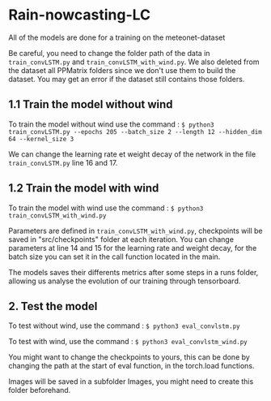 ﻿# Rain-nowcasting-LC

All of the models are done for a training on the meteonet-dataset

Be careful, you need to change the folder path of the data in `train_convLSTM.py` and `train_convLSTM_with_wind.py`.
We also deleted from the dataset all PPMatrix folders since we don't use them to build the dataset.
You may get an error if the dataset still contains those folders.

## 1.1 Train the model without wind

To train the model without wind use the command :
`$ python3 train_convLSTM.py --epochs 205 --batch_size 2 --length 12 --hidden_dim 64 --kernel_size 3`

We can change the learning rate et weight decay of the network in the file `train_convLSTM.py` line 16 and 17.

## 1.2 Train the model with wind
To train the model with wind use the command :
`$ python3 train_convLSTM_with_wind.py`

Parameters are defined in `train_convLSTM_with_wind.py`, checkpoints will be saved in "src/checkpoints" folder at each iteration.
You can change parameters at line 14 and 15 for the learning rate and weight decay, for the batch size you can set it
in the call function located in the main.

The models saves their differents metrics after some steps in a runs folder,  allowing us analyse the evolution of our
training through tensorboard.

## 2. Test the model

To test without wind, use the command :
`$ python3 eval_convlstm.py`

To test with wind, use the command :
`$ python3 eval_convlstm_wind.py`

You might want to change the checkpoints to yours, this can be done by changing the path at the start of eval function,
in the torch.load functions.

Images will be saved in a subfolder Images, you might need to create this folder beforehand.
